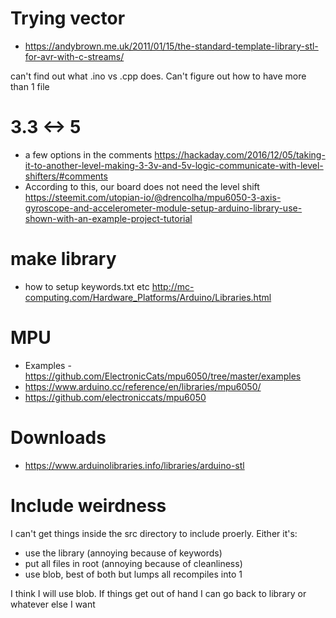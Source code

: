 # Trying vector
* https://andybrown.me.uk/2011/01/15/the-standard-template-library-stl-for-avr-with-c-streams/

can't find out what .ino vs .cpp does. Can't figure out how to have more than 1 file



# 3.3 <-> 5
* a few options in the comments https://hackaday.com/2016/12/05/taking-it-to-another-level-making-3-3v-and-5v-logic-communicate-with-level-shifters/#comments
* According to this, our board does not need the level shift https://steemit.com/utopian-io/@drencolha/mpu6050-3-axis-gyroscope-and-accelerometer-module-setup-arduino-library-use-shown-with-an-example-project-tutorial


# make library
* how to setup keywords.txt etc http://mc-computing.com/Hardware_Platforms/Arduino/Libraries.html


# MPU
* Examples - https://github.com/ElectronicCats/mpu6050/tree/master/examples
* https://www.arduino.cc/reference/en/libraries/mpu6050/
* https://github.com/electroniccats/mpu6050


# Downloads
* https://www.arduinolibraries.info/libraries/arduino-stl



# Include weirdness
I can't get things inside the src directory to include proerly. Either it's:
* use the library (annoying because of keywords)
* put all files in root (annoying because of cleanliness)
* use blob, best of both but lumps all recompiles into 1

I think I will use blob. If things get out of hand I can go back to library or whatever else I want